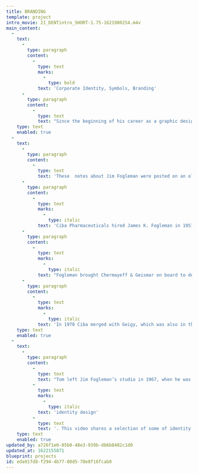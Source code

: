 ```yaml
---
title: BRANDING
template: project
intro_movie: 21_DENTintro_SHORT-1.75-1621980254.m4v
main_content:
  -
    text:
      -
        type: paragraph
        content:
          -
            type: text
            marks:
              -
                type: bold
            text: 'Corporate Identity, Symbols, Branding'
      -
        type: paragraph
        content:
          -
            type: text
            text: "Since the beginning of his career as a graphic designer, “corporate identity” design (generalized today as “branding”) was a major design activity. That interest began during his studies at Yale University (1963-65), in courses with Norman Ives, Paul Rand, and Alvin Eisenman. After that this interest was particularly stimulated during his first job at J. K. Fogleman Associates in Morristown, NJ (1965-67).\_Jim Fogleman, following his long and illustrious career at CIBA and having pioneered CIBA’s corporate design standards, decided in 1965 to start his own design firm in his hometown of Morristown. His studio’s primary clients included various companies from the chemical industry (Ciba, Hoffman LaRoche, Interchem, Syntex), plus other corporations like the newly formed IPI (International Printing Ink) company.\_"
    type: text
    enabled: true
  -
    text:
      -
        type: paragraph
        content:
          -
            type: text
            text: 'These  notes about Jim Fogleman were posted on an older website: '
      -
        type: paragraph
        content:
          -
            type: text
            marks:
              -
                type: italic
            text: 'Ciba Pharmaceuticals hired James K. Fogleman in 1951 as design director of the U.S. Ciba subsidiary located in Summit, NJ. Known as a pioneer of corporate identity, he employed gifted designers and established Ciba’s reputation through a consistently applied modernist identity program (a nice contrast with the expressive, painterly materials done by James McMullan for Roche Laboratories in the mid 1960s).'
      -
        type: paragraph
        content:
          -
            type: text
            marks:
              -
                type: italic
            text: "Fogleman brought Chermayeff & Geismar on board to design Ciba’s house organ Sidelights, plus many other brochures and booklets targeted at doctors. The Sidelights covers are worthy of their own future post but I was most interested in the diagrams and charts that appear within the publications.\_Most of the Sidelights issues profiled a particular department and began with a chart illustrating the hierarchy of workers. A more abstract version of the organizational chart appeared in C&G’s booklet for Xerox’s Dual Ladder program."
      -
        type: paragraph
        content:
          -
            type: text
            marks:
              -
                type: italic
            text: 'In 1970 Ciba merged with Geigy, which was also in the vanguard of modernist design. Geigy had been employing heavy hitters like Fred Troller, Armin Hofmann, George Giusti, and Steff Geissbuhler (who joined Chermayeff & Geismar’s studio in 1975). Fogleman went on to co-find the landmark design firm Unimark in 1965 with Massimo Vignelli, Ralph Eckerstrom, Wally Gutches, Larry Klein, Robert Moldafsky, and Bob Noorda.'
    type: text
    enabled: true
  -
    text:
      -
        type: paragraph
        content:
          -
            type: text
            text: "Tom left Jim Fogleman’s studio in 1967, when he was recruited to teach at Indiana University, and began there as Assistant Professor. However, he also continued his design work in the design studio under his own name and has done work for numerous companies and products requiring\_"
          -
            type: text
            marks:
              -
                type: italic
            text: 'identity design'
          -
            type: text
            text: '. This video shares a selection of some of identity designs, mainly focused on logos, dating from 1965 through current times.'
    type: text
    enabled: true
updated_by: a726f1e0-85b0-48e3-939b-db6b8482c1d0
updated_at: 1622155871
blueprint: projects
id: eda91fd8-f294-4b77-80d5-70e8f16fcab0
---
```


